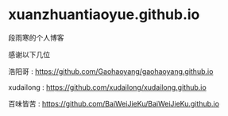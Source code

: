 # xuanzhuantiaoyue.github.io
段雨寒的个人博客

感谢以下几位

浩阳哥 : https://github.com/Gaohaoyang/gaohaoyang.github.io

xudailong : https://github.com/xudailong/xudailong.github.io

百味皆苦 : https://github.com/BaiWeiJieKu/BaiWeiJieKu.github.io
